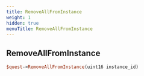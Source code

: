 ```yaml
---
title: RemoveAllFromInstance
weight: 1
hidden: true
menuTitle: RemoveAllFromInstance
---
```

## RemoveAllFromInstance
```perl
$quest->RemoveAllFromInstance(uint16 instance_id)
```